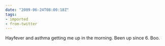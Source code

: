 ```yaml
---
date: "2009-06-24T08:00:18Z"
tags:
- imported
- from-twitter
---
```

Hayfever and asthma getting me up in the morning. Been up since 6. Boo.
